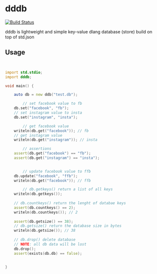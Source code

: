 # dddb
[![Build Status](https://travis-ci.org/cvsae/dddb.svg?branch=master)](https://travis-ci.org/cvsae/dddb)

 dddb is lightweight and simple key-value dlang database (store) build on top of std.json 

## Usage


``` d


import std.stdio;
import dddb;

void main() {

	auto db = new ddb("test.db");

        // set facebook value to fb 
	db.set("facebook", "fb");
	// set instagram value to insta
	db.set("instagram", "insta");

        // get facebook value
	writeln(db.get("facebook")); // fb
	// get instagram value
	writeln(db.get("instagram")); // insta

        // assertions
	assert(db.get("facebook") == "fb");
	assert(db.get("instagram") == "insta");
    

        // update facebook value to ffb
	db.update("facebook", "ffb");
	writeln(db.get("facebook")); // ffb

        // db.getkeys() return a list of all keys 
	writeln(db.getkeys()); 
	
	// db.countkeys() return the lenght of databae keys
	assert(db.countkeys() == 2);
	writeln(db.countkeys()); // 2
	
	assert(db.getsize() == 38);
	// db.getsize() return the database size in bytes
	writeln(db.getsize()); // 38
	
	// db.drop() delete database 
	// NOTE: all db data will be lost
	db.drop();
	assert(exists(db.db) == false);
	
	
}
